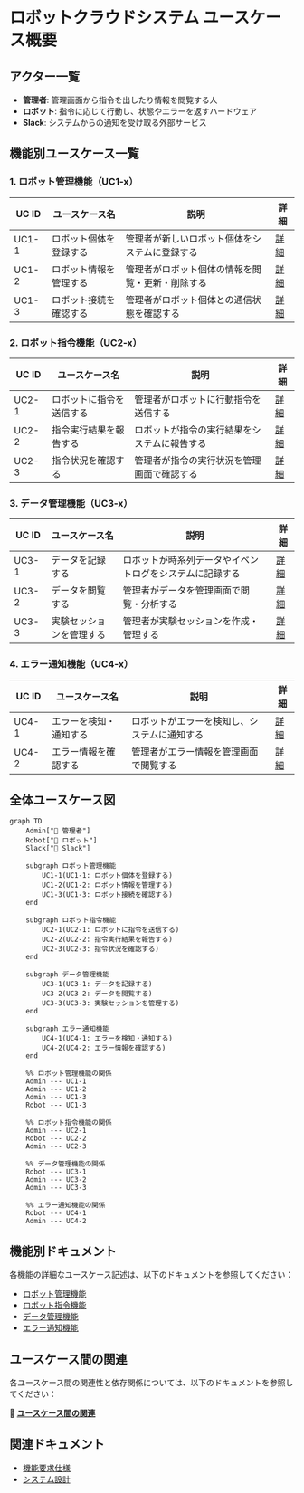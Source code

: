 # ロボットクラウドシステム ユースケース概要

## アクター一覧

- **管理者**: 管理画面から指令を出したり情報を閲覧する人
- **ロボット**: 指令に応じて行動し、状態やエラーを返すハードウェア
- **Slack**: システムからの通知を受け取る外部サービス

## 機能別ユースケース一覧

### 1. ロボット管理機能（UC1-x）

| UC ID | ユースケース名         | 説明                                             | 詳細                                   |
| ----- | ---------------------- | ------------------------------------------------ | -------------------------------------- |
| UC1-1 | ロボット個体を登録する | 管理者が新しいロボット個体をシステムに登録する   | [詳細](UC01_robot_management/index.md) |
| UC1-2 | ロボット情報を管理する | 管理者がロボット個体の情報を閲覧・更新・削除する | [詳細](UC01_robot_management/index.md) |
| UC1-3 | ロボット接続を確認する | 管理者がロボット個体との通信状態を確認する       | [詳細](UC01_robot_management/index.md) |

### 2. ロボット指令機能（UC2-x）

| UC ID | ユースケース名           | 説明                                         | 詳細                                |
| ----- | ------------------------ | -------------------------------------------- | ----------------------------------- |
| UC2-1 | ロボットに指令を送信する | 管理者がロボットに行動指令を送信する         | [詳細](UC02_robot_command/index.md) |
| UC2-2 | 指令実行結果を報告する   | ロボットが指令の実行結果をシステムに報告する | [詳細](UC02_robot_command/index.md) |
| UC2-3 | 指令状況を確認する       | 管理者が指令の実行状況を管理画面で確認する   | [詳細](UC02_robot_command/index.md) |

### 3. データ管理機能（UC3-x）

| UC ID | ユースケース名           | 説明                                                     | 詳細                                  |
| ----- | ------------------------ | -------------------------------------------------------- | ------------------------------------- |
| UC3-1 | データを記録する         | ロボットが時系列データやイベントログをシステムに記録する | [詳細](UC03_data_management/index.md) |
| UC3-2 | データを閲覧する         | 管理者がデータを管理画面で閲覧・分析する                 | [詳細](UC03_data_management/index.md) |
| UC3-3 | 実験セッションを管理する | 管理者が実験セッションを作成・管理する                   | [詳細](UC03_data_management/index.md) |

### 4. エラー通知機能（UC4-x）

| UC ID | ユースケース名         | 説明                                         | 詳細                                     |
| ----- | ---------------------- | -------------------------------------------- | ---------------------------------------- |
| UC4-1 | エラーを検知・通知する | ロボットがエラーを検知し、システムに通知する | [詳細](UC04_error_notification/index.md) |
| UC4-2 | エラー情報を確認する   | 管理者がエラー情報を管理画面で閲覧する       | [詳細](UC04_error_notification/index.md) |

## 全体ユースケース図

```mermaid
graph TD
    Admin["👤 管理者"]
    Robot["🤖 ロボット"]
    Slack["💬 Slack"]

    subgraph ロボット管理機能
        UC1-1(UC1-1: ロボット個体を登録する)
        UC1-2(UC1-2: ロボット情報を管理する)
        UC1-3(UC1-3: ロボット接続を確認する)
    end

    subgraph ロボット指令機能
        UC2-1(UC2-1: ロボットに指令を送信する)
        UC2-2(UC2-2: 指令実行結果を報告する)
        UC2-3(UC2-3: 指令状況を確認する)
    end

    subgraph データ管理機能
        UC3-1(UC3-1: データを記録する)
        UC3-2(UC3-2: データを閲覧する)
        UC3-3(UC3-3: 実験セッションを管理する)
    end

    subgraph エラー通知機能
        UC4-1(UC4-1: エラーを検知・通知する)
        UC4-2(UC4-2: エラー情報を確認する)
    end

    %% ロボット管理機能の関係
    Admin --- UC1-1
    Admin --- UC1-2
    Admin --- UC1-3
    Robot --- UC1-3

    %% ロボット指令機能の関係
    Admin --- UC2-1
    Robot --- UC2-2
    Admin --- UC2-3

    %% データ管理機能の関係
    Robot --- UC3-1
    Admin --- UC3-2
    Admin --- UC3-3

    %% エラー通知機能の関係
    Robot --- UC4-1
    Admin --- UC4-2
```

## 機能別ドキュメント

各機能の詳細なユースケース記述は、以下のドキュメントを参照してください：

- [ロボット管理機能](UC01_robot_management/index.md)
- [ロボット指令機能](UC02_robot_command/index.md)
- [データ管理機能](UC03_data_management/index.md)
- [エラー通知機能](UC04_error_notification/index.md)

## ユースケース間の関連

各ユースケース間の関連性と依存関係については、以下のドキュメントを参照してください：

📖 **[ユースケース間の関連](usecase_relationships.md)**

## 関連ドキュメント

- [機能要求仕様](../10_requirements/functional_requirements.md)
- [システム設計](../30_architecture/system_architecture.md)
